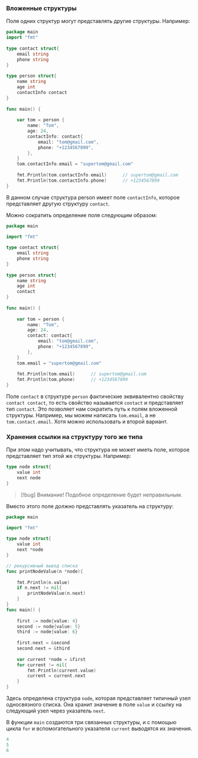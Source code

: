 ### Вложенные структуры

Поля одних структур могут представлять другие структуры. Например:

```go
package main
import "fmt"
 
type contact struct{
    email string
    phone string
}
 
type person struct{
    name string
    age int
    contactInfo contact
}
 
func main() {
     
    var tom = person {
        name: "Tom", 
        age: 24,
        contactInfo: contact{
            email: "tom@gmail.com",
            phone: "+1234567899",
        },
    }
    tom.contactInfo.email = "supertom@gmail.com"
     
    fmt.Println(tom.contactInfo.email)      // supertom@gmail.com
    fmt.Println(tom.contactInfo.phone)      // +1234567899
}
```
В данном случае структура person имеет поле `contactInfo`, которое представляет другую структуру `contact`.

Можно сократить определение поля следующим образом:
```go
package main

import "fmt"
 
type contact struct{
    email string
    phone string
}
 
type person struct{
    name string
    age int
    contact
}
 
func main() {
     
    var tom = person {
        name: "Tom", 
        age: 24,
        contact: contact{
            email: "tom@gmail.com",
            phone: "+1234567899",
        },
    }
    tom.email = "supertom@gmail.com"
     
    fmt.Println(tom.email)      // supertom@gmail.com
    fmt.Println(tom.phone)      // +1234567899
}
```
Поле `contact` в структуре `person` фактические эквивалентно свойству `contact contact`, то есть свойство называется `contact` и представляет тип `contact`. Это позволяет нам сократить путь к полям вложенной структуры. Например, мы можем написать `tom.email`, а не `tom.contact.email`. Хотя можно использовать и второй вариант.
### Хранения ссылки на структуру того же типа

При этом надо учитывать, что структура не может иметь поле, которое представляет тип этой же структуры. Например:
```go
type node struct{
    value int
    next node
}
```

>[!bug] Внимание!
>Подобное определение будет неправильным. 

Вместо этого поле должно представлять указатель на структуру:

```go
package main

import "fmt"
 
type node struct{
    value int
    next *node
}

// рекурсивный вывод списка
func printNodeValue(n *node){
     
    fmt.Println(n.value)
    if n.next != nil{
        printNodeValue(n.next)
    }
}
func main() {
     
    first := node{value: 4}
    second := node{value: 5}
    third := node{value: 6}
     
    first.next = &second
    second.next = &third
     
    var current *node = &first
    for current != nil{
        fmt.Println(current.value)
        current = current.next
    }
}
```
Здесь определена структура `node`, которая представляет типичный узел односвязного списка. Она хранит значение в поле `value` и ссылку на следующий узел через указатель `next`.

В функции `main` создаются три связанных структуры, и с помощью цикла `for` и вспомогательного указателя `current` выводятся их значения.
```go
4
5
6
```